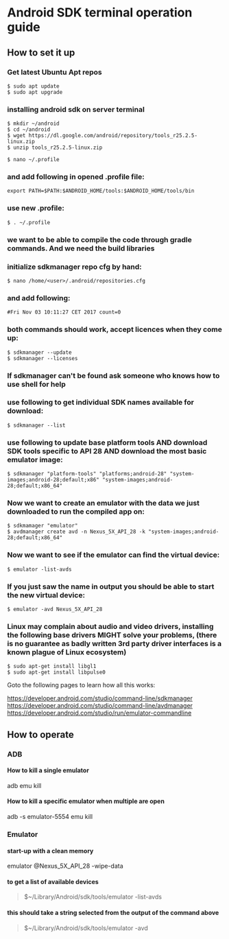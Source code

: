 # Android SDK terminal operation guide

## How to set it up

### Get latest Ubuntu Apt repos
```
$ sudo apt update
$ sudo apt upgrade
```

### installing android sdk on server terminal
```
$ mkdir ~/android
$ cd ~/android
$ wget https://dl.google.com/android/repository/tools_r25.2.5-linux.zip
$ unzip tools_r25.2.5-linux.zip

$ nano ~/.profile
```

### and add following in opened .profile file:
```export ANDROID_HOME="/home/<user>/android"
export PATH=$PATH:$ANDROID_HOME/tools:$ANDROID_HOME/tools/bin
```

### use new .profile:

`$ . ~/.profile`

### we want to be able to compile the code through gradle commands. And we need the build libraries

### initialize sdkmanager repo cfg by hand:
`$ nano /home/<user>/.android/repositories.cfg`

### and add following:
```### User Sources for Android SDK Manager
#Fri Nov 03 10:11:27 CET 2017 count=0
```

### both commands should work, accept licences when they come up:
```
$ sdkmanager --update
$ sdkmanager --licenses
```

### If sdkmanager can't be found ask someone who knows how to use shell for help

### use following to get individual SDK names available for download:
`$ sdkmanager --list`

### use following to update base platform tools AND download SDK tools specific to API 28 AND download the most basic emulator image:
`$ sdkmanager "platform-tools" "platforms;android-28" "system-images;android-28;default;x86" "system-images;android-28;default;x86_64"`

### Now we want to create an emulator with the data we just downloaded to run the compiled app on:
```
$ sdkmamager "emulator"
$ avdmanager create avd -n Nexus_5X_API_28 -k "system-images;android-28;default;x86_64"
```
### Now we want to see if the emulator can find the virtual device:
`$ emulator -list-avds`

### If you just saw the name in output you should be able to start the new virtual device:

`$ emulator -avd Nexus_5X_API_28`

### Linux may complain about audio and video drivers, installing the following base drivers MIGHT solve your problems, (there is no guarantee as badly written 3rd party driver interfaces is a known plague of Linux ecosystem)
```
$ sudo apt-get install libgl1
$ sudo apt-get install libpulse0
```
Goto the following pages to learn how all this works:

https://developer.android.com/studio/command-line/sdkmanager
https://developer.android.com/studio/command-line/avdmanager
https://developer.android.com/studio/run/emulator-commandline

## How to operate

### ADB

#### How to kill a single emulator

adb emu kill

#### How to kill a specific emulator when multiple are open

adb -s emulator-5554 emu kill

### Emulator

#### start-up with a clean memory

emulator @Nexus_5X_API_28 -wipe-data 

#### to get a list of available devices
>$~/Library/Android/sdk/tools/emulator -list-avds
#### this should take a string selected from the output of the command above
>$~/Library/Android/sdk/tools/emulator -avd <avdName>
